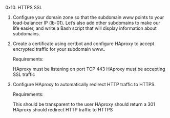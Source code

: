 0x10. HTTPS SSL

1. Configure your domain zone so that the subdomain www points to your load-balancer IP (lb-01). Let’s also add other subdomains to make our life easier, and write a Bash script that will display information about subdomains.

2. Create a certificate using certbot and configure HAproxy to accept encrypted traffic for your subdomain www..

	Requirements:

	HAproxy must be listening on port TCP 443
	HAproxy must be accepting SSL traffic

3. Configure HAproxy to automatically redirect HTTP traffic to HTTPS.

	Requirements:

	This should be transparent to the user
	HAproxy should return a 301
	HAproxy should redirect HTTP traffic to HTTPS
